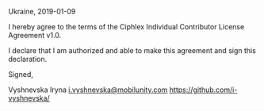 Ukraine, 2019-01-09

I hereby agree to the terms of the Ciphlex Individual Contributor License Agreement v1.0.

I declare that I am authorized and able to make this agreement and sign this declaration.

Signed,

Vyshnevska Iryna i.vyshnevska@mobilunity.com https://github.com/i-vyshnevska/